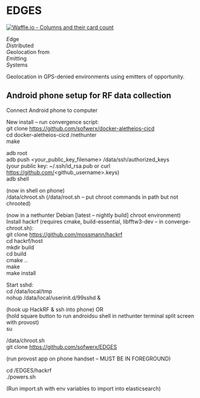 # EDGES
[![Waffle.io - Columns and their card count](https://badge.waffle.io/sofwerx/EDGES.svg?columns=all)](https://waffle.io/sofwerx/EDGES)

*E*dge  
*D*istributed  
*G*eolocation from  
*E*mitting  
*S*ystems

Geolocation in GPS-denied environments using emitters of opportunity.

## Android phone setup for RF data collection ##
Connect Android phone to computer

New install – run convergence script:  
  git clone https://github.com/sofwerx/docker-aletheios-cicd   
  cd docker-aletheios-cicd /nethunter  
  make  

adb root  
adb push <your_public_key_filename> /data/ssh/authorized_keys  
	(your public key: ~/.ssh/id_rsa.pub or curl https://github.com/<github_username>.keys)  
adb shell  

(now in shell on phone)  
/data/chroot.sh		(/data/root.sh – put chroot commands in path but not chrooted)  

(now in a nethunter Debian [latest – nightly build] chroot environment)  
Install hackrf (requires cmake, build-essential, libfftw3-dev – in converge-chroot.sh):  
  git clone https://github.com/mossmann/hackrf  
  cd hackrf/host  
  mkdir build  
  cd build  
  cmake ..  
  make  
  make install  
	
Start sshd:  
  cd /data/local/tmp  
  nohup /data/local/userinit.d/99sshd & 
  
(hook up HackRF & ssh into phone) OR  
(hold square button to run androidsu shell in nethunter terminal split screen with provost)  
su  

/data/chroot.sh  
git clone https://github.com/sofwerx/EDGES  

(run provost app on phone handset – MUST BE IN FOREGROUND)  

cd /EDGES/hackrf  
./powers.sh  

(Run import.sh with env variables to import into elasticsearch)
